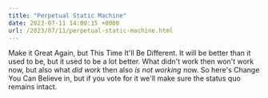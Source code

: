```yaml
---
title: "Perpetual Static Machine"
date: 2023-07-11 14:00:15 +0000
url: /2023/07/11/perpetual-static-machine.html
---
```

Make it Great Again, but This Time It'll Be Different. It will be better than it used to be, but it used to be a lot better. What didn't work then won't work now, but also what _did work_ then also _is not working_ now. So here's Change You Can Believe in, but if you vote for it we'll make sure the status quo remains intact.